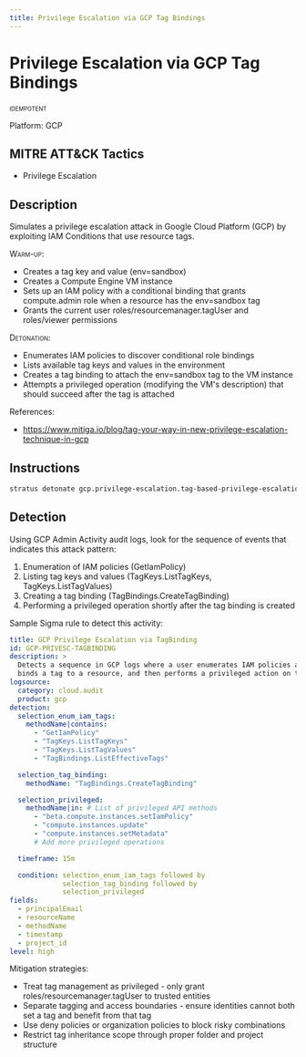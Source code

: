 ```yaml
---
title: Privilege Escalation via GCP Tag Bindings
---
```


# Privilege Escalation via GCP Tag Bindings


 <span class="smallcaps w3-badge w3-blue w3-round w3-text-white" title="This attack technique can be detonated multiple times">idempotent</span> 

Platform: GCP

## MITRE ATT&CK Tactics


- Privilege Escalation

## Description


Simulates a privilege escalation attack in Google Cloud Platform (GCP) by exploiting IAM Conditions that use resource tags.

<span style="font-variant: small-caps;">Warm-up</span>:

- Creates a tag key and value (env=sandbox)
- Creates a Compute Engine VM instance
- Sets up an IAM policy with a conditional binding that grants compute.admin role when a resource has the env=sandbox tag
- Grants the current user roles/resourcemanager.tagUser and roles/viewer permissions

<span style="font-variant: small-caps;">Detonation</span>:

- Enumerates IAM policies to discover conditional role bindings
- Lists available tag keys and values in the environment
- Creates a tag binding to attach the env=sandbox tag to the VM instance
- Attempts a privileged operation (modifying the VM's description) that should succeed after the tag is attached

References:

- https://www.mitiga.io/blog/tag-your-way-in-new-privilege-escalation-technique-in-gcp


## Instructions

```bash title="Detonate with Stratus Red Team"
stratus detonate gcp.privilege-escalation.tag-based-privilege-escalation
```
## Detection


Using GCP Admin Activity audit logs, look for the sequence of events that indicates this attack pattern:

1. Enumeration of IAM policies (GetIamPolicy)
2. Listing tag keys and values (TagKeys.ListTagKeys, TagKeys.ListTagValues)
3. Creating a tag binding (TagBindings.CreateTagBinding)
4. Performing a privileged operation shortly after the tag binding is created

Sample Sigma rule to detect this activity:

```yaml
title: GCP Privilege Escalation via TagBinding
id: GCP-PRIVESC-TAGBINDING
description: >
  Detects a sequence in GCP logs where a user enumerates IAM policies and tags,
  binds a tag to a resource, and then performs a privileged action on that resource.
logsource:
  category: cloud.audit
  product: gcp
detection:
  selection_enum_iam_tags:
    methodName|contains:
      - "GetIamPolicy"
      - "TagKeys.ListTagKeys"
      - "TagKeys.ListTagValues"
      - "TagBindings.ListEffectiveTags"

  selection_tag_binding:
    methodName: "TagBindings.CreateTagBinding"

  selection_privileged:
    methodName|in: # List of privileged API methods
      - "beta.compute.instances.setIamPolicy"
      - "compute.instances.update"
      - "compute.instances.setMetadata"
      # Add more privileged operations

  timeframe: 15m

  condition: selection_enum_iam_tags followed by 
             selection_tag_binding followed by 
             selection_privileged
fields:
  - principalEmail
  - resourceName
  - methodName
  - timestamp
  - project_id
level: high
```

Mitigation strategies:

- Treat tag management as privileged - only grant roles/resourcemanager.tagUser to trusted entities
- Separate tagging and access boundaries - ensure identities cannot both set a tag and benefit from that tag
- Use deny policies or organization policies to block risky combinations
- Restrict tag inheritance scope through proper folder and project structure


